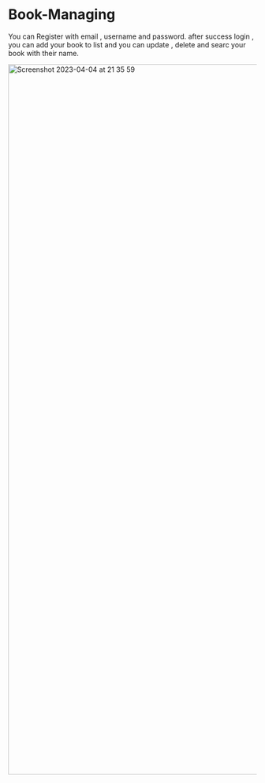 # Book-Managing
You can Register with email , username and password.
after success login , you can add your book to list and you can update , delete and searc your book with their name.

<img width="1440" alt="Screenshot 2023-04-04 at 21 35 59" src="https://user-images.githubusercontent.com/115620560/230165845-395294ef-17d1-44a4-b810-7d26e170c262.png">
